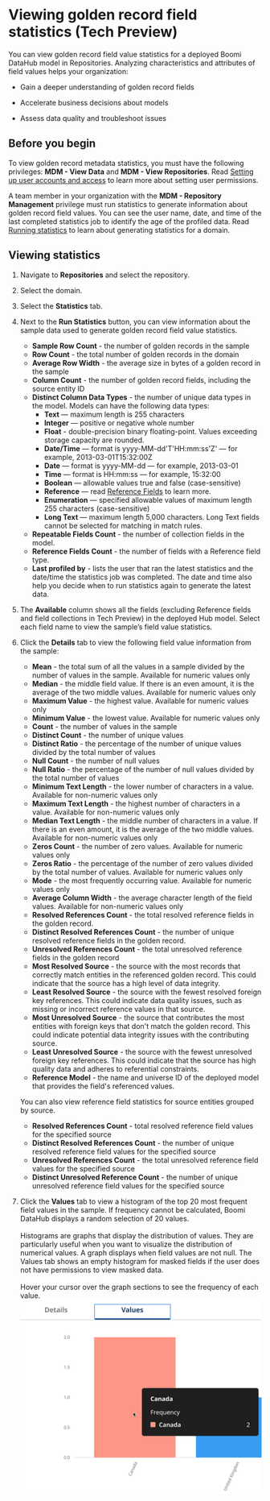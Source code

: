 # Viewing golden record field statistics (Tech Preview)

<head>
  <meta name="guidename" content="DataHub"/>
  <meta name="context" content="GUID-fe872ee1-c0df-40d5-b856-40c0893ed8aa"/>
</head>

You can view golden record field value statistics for a deployed Boomi DataHub model in Repositories.  Analyzing characteristics and attributes of field values helps your organization:

- Gain a deeper understanding of golden record fields

- Accelerate business decisions about models

- Assess data quality and troubleshoot issues

## Before you begin

To view golden record metadata statistics, you must have the following privileges: **MDM - View Data** and **MDM - View Repositories**. Read [Setting up user accounts and access](/docs/Atomsphere/Master%20Data%20Hub/Getting%20started/r-mdm-User_Management_5f47b2da-d5cc-4c88-bdfd-0a255d69323a.md) to learn more about setting user permissions.

A team member in your organization with the **MDM - Repository Management** privilege must run statistics to generate information about golden record field values. You can see the user name, date, and time of the last completed statistics job to identify the age of the profiled data. Read [Running statistics](/docs/Atomsphere/Master%20Data%20Hub/Stewardship/hub-running_statistics.md) to learn about generating statistics for a domain.

## Viewing statistics

1. Navigate to **Repositories** and select the repository. 
2. Select the domain. 
3. Select the **Statistics** tab. 
4. Next to the **Run Statistics** button, you can view information about the sample data used to generate golden record field value statistics. 
    - **Sample Row Count** - the number of golden records in the sample 
    - **Row Count** - the total number of golden records in the domain
    - **Average Row Width** - the average size in bytes of a golden record in the sample
    - **Column Count** - the number of golden record fields, including the source entity ID
    - **Distinct Column Data Types** - the number of unique data types in the model. Models can have the following data types:
        - **Text** — maximum length is 255 characters
        - **Integer** — positive or negative whole number
        - **Float** - double-precision binary floating-point. Values exceeding storage capacity are rounded.
        - **Date/Time** — format is yyyy-MM-dd'T'HH:mm:ss'Z' — for example, 2013-03-01T15:32:00Z
        - **Date** — format is yyyy-MM-dd — for example, 2013-03-01
        - **Time** — format is HH:mm:ss — for example, 15:32:00
        - **Boolean** — allowable values true and false (case-sensitive)
        - **Reference** — read [Reference Fields](/docs/Atomsphere/Master%20Data%20Hub/Modeling/c-mdm-Fields_overview_8b21b042-786a-4069-909c-acb93a62f354.md#reference-fields) to learn more.
        - **Enumeration** — specified allowable values of maximum length 255 characters (case-sensitive)
        - **Long Text** — maximum length 5,000 characters. Long Text fields cannot be selected for matching in match rules.
    - **Repeatable Fields Count** - the number of collection fields in the model.
    - **Reference Fields Count** - the number of fields with a Reference field type. 
    - **Last profiled by** - lists the user that ran the latest statistics and the date/time the statistics job was completed. The date and time also help you decide when to run statistics again to generate the latest data.
5. The **Available** column shows all the fields (excluding Reference fields and field collections in Tech Preview) in the deployed Hub model. Select each field name to view the sample’s field value statistics.
6. Click the **Details** tab to view the following field value information from the sample:
    - **Mean** - the total sum of all the values in a sample divided by the number of values in the sample. Available for numeric values only
    - **Median** - the middle field value. If there is an even amount, it is the average of the two middle values. Available for numeric values only
    - **Maximum Value** - the highest value. Available for numeric values only
    - **Minimum Value** - the lowest value. Available for numeric values only
    - **Count** - the number of values in the sample
    - **Distinct Count** - the number of unique values
    - **Distinct Ratio** - the percentage of the number of unique values divided by the total number of values
    - **Null Count** - the number of null values
    - **Null Ratio** - the percentage of the number of null values divided by the total number of values
    - **Minimum Text Length** - the lower number of characters in a value. Available for non-numeric values only
    - **Maximum Text Length** - the highest number of characters in a value. Available for non-numeric values only
    - **Median Text Length** - the middle number of characters in a value. If there is an even amount, it is the average of the two middle values. Available for non-numeric values only
    - **Zeros Count** - the number of zero values. Available for numeric values only
    - **Zeros Ratio** - the percentage of the number of zero values divided by the total number of values. Available for numeric values only
    - **Mode** - the most frequently occurring value. Available for numeric values only
    - **Average Column Width** - the average character length of the field values. Available for non-numeric values only
    - **Resolved References Count** - the total resolved reference fields in the golden record.
    - **Distinct Resolved References Count** - the number of unique resolved reference fields in the golden record.
    - **Unresolved References Count** - the total unresolved reference fields in the golden record
    - **Most Resolved Source** - the source with the most records that correctly match entities in the referenced golden record. This could indicate that the source has a high level of data integrity.
    - **Least Resolved Source** - the source with the fewest resolved foreign key references. This could indicate data quality issues, such as missing or incorrect reference values in that source.
    - **Most Unresolved Source** - the source that contributes the most entities with foreign keys that don't match the golden record. This could indicate potential data integrity issues with the contributing source.
    - **Least Unresolved Source** - the source with the fewest unresolved foreign key references. This could indicate that the source has high quality data and adheres to referential constraints.
    - **Reference Model** - the name and universe ID of the deployed model that provides the field's referenced values.

    You can also view reference field statistics for source entities grouped by source.
    - **Resolved References Count** - total resolved reference field values for the specified source
    - **Distinct Resolved References Count** - the number of unique resolved reference field values for the specified source
    - **Unresolved References Count** - the total unresolved reference field values for the specified source
    - **Distinct Unresolved Reference Count** - the number of unique unresolved reference field values for the specified source
7. Click the **Values** tab to view a histogram of the top 20 most frequent field values in the sample. If frequency cannot be calculated, Boomi DataHub displays a random selection of 20 values.<br/><br/>Histograms are graphs that display the distribution of values. They are particularly useful when you want to visualize the distribution of numerical values. A graph displays when field values are not null. The Values tab shows an empty histogram for masked fields if the user does not have permissions to view masked data.<br/><br/>Hover your cursor over the graph sections to see the frequency of each value.
![image of tooltip showing the frequency of a value when cursor hovers over a section of the graph](../Images/img-hub_histogram_value_frequency.png)
